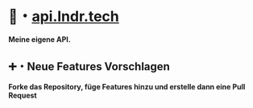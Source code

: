 # 🎡・[api.lndr.tech](https.//api.lndr.tech)
**Meine eigene API.**

## ➕・Neue Features Vorschlagen
**Forke das Repository, füge Features hinzu und erstelle dann eine Pull Request**